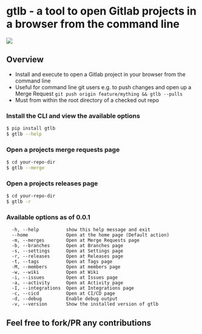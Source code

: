 # gtlb - a tool to open Gitlab projects in a browser from the command line
![](https://gitlab.com/gitlab-com/gitlab-artwork/raw/master/logo/logo-square.png)

## Overview
* Install and execute to open a Gitlab project in your browser from the command line
* Useful for command line git users e.g. to push changes and open up a Merge Request `git push origin feature/mything && gtlb --pulls`
* Must from within the root directory of a checked out repo

### Install the CLI and view the available options
```bash
$ pip install gtlb
$ gtlb --help
```

### Open a projects merge requests page
```bash
$ cd your-repo-dir
$ gtlb --merge
```

### Open a projects releases page
```bash
$ cd your-repo-dir
$ gtlb -r
```

### Available options as of 0.0.1
```
  -h, --help          show this help message and exit
  --home              Open at the home page (Default action)
  -m, --merges        Open at Merge Requests page
  -b, --branches      Open at Branches page
  -s, --settings      Open at Settings page
  -r, --releases      Open at Releases page
  -t, --tags          Open at Tags page
  -M, --members       Open at members page
  -w, --wiki          Open at Wiki
  -i, --issues        Open at Issues page
  -a, --activity      Open at Activity page
  -I, --integrations  Open at Integrations page
  -c, --cicd          Open at CI/CD page
  -d, --debug         Enable debug output
  -v, --version       Show the installed version of gtlb
```

## Feel free to fork/PR any contributions
